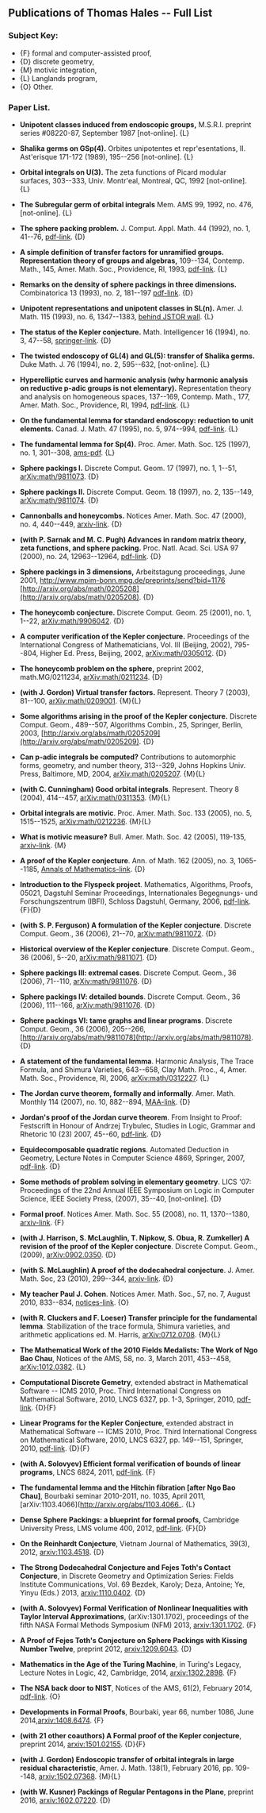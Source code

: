 ## Publications of Thomas Hales -- Full List

### Subject Key: 

+ {F} formal and computer-assisted proof,
+ {D} discrete geometry, 
+ {M} motivic integration, 
+ {L} Langlands program,
+ {O} Other.


### Paper List.

+ **Unipotent classes induced from endoscopic groups,** M.S.R.I. preprint series #08220-87, September 1987 [not-online]. {L}

+ **Shalika germs on GSp(4).** Orbites unipotentes et
repr\'esentations, II. Ast\'erisque 171-172 (1989),
195--256 [not-online]. {L}

+ **Orbital integrals on U(3).** The zeta functions of
Picard modular surfaces, 303--333, Univ. Montr\'eal, Montreal, QC,
1992 [not-online]. {L}

+ **The Subregular germ of orbital integrals** Mem. AMS 99, 1992,
no. 476, [not-online]. {L}

+ **The sphere packing problem.**  J. Comput. Appl. Math.  44
(1992), no. 1, 41--76, [pdf-link](geometry/sphere-packing-problem-scan.pdf). {D}

+ **A simple definition of transfer factors for unramified
groups. Representation theory of groups and algebras,**  109--134,
Contemp. Math., 145, Amer. Math. Soc., Providence, RI, 1993,  [pdf-link](langlands-program/simple-definition-transfer-factors-unramified-groups-scan.pdf). {L}

+ **Remarks on the density of sphere packings in three
dimensions.** Combinatorica 13 (1993), no. 2, 181--197 [pdf-link](geometry/remarks-density-sphere-packings-3dimensions/remarks-density-sphere-packings-3dimensions-pdf-only.pdf). {D}

+ **Unipotent representations and unipotent classes in SL(n).** Amer. J. Math. 115 (1993), no. 6, 1347--1383, [behind JSTOR wall](http://www.jstor.org/stable/2374969). {L}

+ **The status of the Kepler conjecture.** Math. Intelligencer
16 (1994), no. 3, 47--58, [springer-link](http://link.springer.com/article/10.1007%2FBF03024356). {D}

+ **The twisted endoscopy of GL(4) and GL(5):
transfer of Shalika germs.** Duke Math. J. 76 (1994), no. 2,
595--632, [not-online]. {L}

+ **Hyperelliptic curves and harmonic analysis (why harmonic
analysis on reductive p-adic groups is not elementary).**
Representation theory and analysis on homogeneous spaces, 137--169, Contemp. Math., 177, Amer. Math.
Soc., Providence, RI, 1994, [pdf-link](langlands-program/hyperelliptic-curves-harmonic-analysis/hyperelliptic-curves-harmonic-analysis-scan.pdf). {L}

+ **On the fundamental lemma for standard endoscopy: reduction
to unit elements.** Canad. J. Math. 47 (1995), no. 5, 974--994, [pdf-link](langlands-program/fundamental-lemma-standard-endoscopy/fundamental-lemma-standard-endoscopy-reduction-scan.pdf).
{L}

+ **The fundamental lemma for Sp(4).** Proc. Amer.
Math. Soc. 125 (1997), no. 1, 301--308, [ams-pdf](http://www.ams.org/journals/proc/1997-125-01/S0002-9939-97-03546-6/S0002-9939-97-03546-6.pdf). {L}

+ **Sphere packings I.** Discrete Comput. Geom. 17 (1997),
no. 1, 1--51, [arXiv:math/9811073](http://arxiv.org/abs/math/9811073). {D}

+ **Sphere packings II.** Discrete Comput. Geom. 18
(1997), no. 2, 135--149, [arXiv:math/9811074](http://arxiv.org/abs/math/9811074). {D}

+ **Cannonballs and honeycombs.** Notices Amer. Math. Soc.
47 (2000), no. 4, 440--449, [arxiv-link](http://www.ams.org/notices/200004/fea-hales.pdf). {D}

+ **(with P. Sarnak and M. C. Pugh) Advances in random matrix
theory, zeta functions, and sphere packing.** Proc. Natl. Acad.
Sci. USA 97 (2000), no. 24, 12963--12964, [pdf-link](geometry/advances-random-matrix-zeta-sphere/advances-random-matrix-zeta-sphere-pdf-only.pdf). {D}

+ **Sphere packings in 3 dimensions,** Arbeitstagung proceedings,
  June 2001, 
  http://www.mpim-bonn.mpg.de/preprints/send?bid=1176 [http://arxiv.org/abs/math/0205208](http://arxiv.org/abs/math/0205208). {D}

+ **The honeycomb conjecture.** Discrete Comput. Geom. 25
(2001), no. 1, 1--22, [arXiv:math/9906042](http://arxiv.org/abs/math/9906042). {D}

+ **A computer verification of the Kepler conjecture.**
Proceedings of the International Congress of Mathematicians, Vol.
III (Beijing, 2002), 795--804, Higher Ed. Press, Beijing, 2002, [arXiv:math/0305012](http://arxiv.org/abs/math/0305012).
{D}

+ **The honeycomb problem on the sphere,** preprint 2002,
math.MG/0211234, [arXiv:math/0211234](http://arxiv.org/abs/math/0211234). {D}

+ **(with J. Gordon)  Virtual transfer factors.** 
Represent. Theory 7 (2003), 81--100, [arXiv:math/0209001](http://arxiv.org/abs/math/0209001). {M}{L}

+ **Some algorithms arising in the proof of the Kepler
conjecture.** Discrete Comput. Geom., 489--507,
Algorithms Combin., 25, Springer, Berlin, 2003, [http://arxiv.org/abs/math/0205209](http://arxiv.org/abs/math/0205209). {D}

+ **Can p-adic integrals be computed?** Contributions to
automorphic forms, geometry, and number theory, 313--329, Johns
Hopkins Univ. Press, Baltimore, MD, 2004, [arXiv:math/0205207](http://arxiv.org/abs/math/0205207). {M}{L}

+ **(with C. Cunningham)  Good orbital integrals**. 
Represent. Theory 8 (2004), 414--457, [arXiv:math/0311353](http://arxiv.org/abs/math/0311353). {M}{L}

+ **Orbital integrals are motivic**.  Proc. Amer. Math.
Soc. 133 (2005),  no. 5, 1515--1525, [arXiv:math/0212236](http://arxiv.org/abs/math/0212236). {M}{L}

+ **What is motivic measure?** 
  Bull. Amer. Math. Soc. 42  (2005), 119-135, [arxiv-link](http://arxiv.org/abs/math/0312229). {M}
  
+ **A proof of the Kepler conjecture**. Ann. of Math. 162 (2005), no. 3, 1065--1185,  [Annals of Mathematics-link](http://annals.math.princeton.edu/wp-content/uploads/annals-v162-n3-p01.pdf). {D}

+ **Introduction to the Flyspeck project**. Mathematics, Algorithms, Proofs, 05021, Dagstuhl Seminar Proceedings, Internationales Begegnungs- und Forschungszentrum (IBFI), Schloss Dagstuhl, Germany, 2006, [pdf-link](http://drops.dagstuhl.de/opus/volltexte/2006/432/). {F}{D}

+ **(with S. P. Ferguson) A formulation of the Kepler conjecture**. Discrete Comput. Geom., 36 (2006), 21--70, [arXiv:math/9811072](http://arxiv.org/abs/math/9811072). {D}

+ **Historical overview of the Kepler conjecture**. Discrete Comput. Geom., 36 (2006), 5--20, [arXiv:math/9811071](http://arxiv.org/abs/math/9811071). {D}

+ **Sphere packings III: extremal cases**. Discrete Comput. Geom., 36 (2006), 71--110, [arXiv:math/9811076](http://arxiv.org/abs/math/9811075). {D}

+ **Sphere packings IV: detailed bounds**. Discrete Comput. Geom., 36 (2006), 111--166, [arXiv:math/9811076](http://arxiv.org/abs/math/9811076). {D}

+ **Sphere packings VI: tame graphs and linear programs**. Discrete Comput. Geom., 36 (2006), 
205--266, [http://arxiv.org/abs/math/9811078](http://arxiv.org/abs/math/9811078). {D}

+ **A statement of the fundamental lemma**. Harmonic Analysis, The Trace Formula, and Shimura Varieties, 643--658, Clay Math. Proc., 4, Amer. Math. Soc., Providence, RI, 2006,  [arXiv:math/0312227](http://arxiv.org/abs/math/0312227). {L}
  
+ **The Jordan curve theorem, formally and informally**.  Amer. Math. Monthly 114 (2007), no. 10, 882--894, [MAA-link](https://www.maa.org/sites/default/files/pdf/upload_library/22/Ford/hales882.pdf). {D}

+ **Jordan's proof of the Jordan curve theorem**. From Insight to Proof: Festscrift in Honour of Andrzej Trybulec, Studies in Logic, Grammar and Rhetoric 10 (23) 2007, 45--60, [pdf-link](geometry/jordans-proof/jordans-proof-jordan-curve-theorem-pdf-only.pdf). {D}

+ **Equidecomposable quadratic regions**. Automated Deduction in Geometry, Lecture Notes in Computer Science 4869, Springer, 2007, [pdf-link](geometry/equidecomposable-quadratic-volumes/equidecomposable-quadratic-regions-pdf-only.pdf). {D}

+ **Some methods of problem solving in elementary geometry**. LICS '07: Proceedings of the 22nd Annual IEEE Symposium on Logic in Computer Science, IEEE Society Press, (2007), 35--40, [not-online]. {D}

+ **Formal proof**.
Notices Amer. Math. Soc. 55 (2008), no. 11, 1370--1380, [arxiv-link](http://www.ams.org/notices/200811/tx081101370p.pdf). {F}

+ **(with J. Harrison, S. McLaughlin, T. Nipkow, S. Obua, R. Zumkeller) A revision of the proof of the Kepler conjecture**.
         Discrete Comput. Geom., (2009),  [arXiv:0902.0350](http://arxiv.org/abs/0902.0350). {D}
         
+ **(with S. McLaughlin) A proof of the dodecahedral conjecture**. J. Amer. Math. Soc,  23 (2010), 299--344, [arxiv-link](http://arxiv.org/abs/math/9811079). {D}

+ **My teacher Paul J. Cohen**. Notices Amer. Math. Soc., 57, no. 7, August 2010, 833--834, [notices-link](http://www.ams.org/notices/201007/rtx100700824p.pdf). {O}

+ **(with R. Cluckers and F. Loeser) 
Transfer principle for the fundamental lemma**. Stabilization of the trace formula, Shimura varieties, and arithmetic applications ed. M. Harris, [ arXiv:0712.0708](http://arxiv.org/abs/0712.0708). {M}{L}

+ **The Mathematical Work of the 2010 Fields Medalists:
  The Work of Ngo Bao Chau**, Notices of the AMS, 58, no. 3, March 2011, 453--458, [arXiv:1012.0382](http://arxiv.org/abs/1012.0382). {L}
  
+ **Computational Discrete Gemetry**, extended abstract in Mathematical Software -- ICMS 2010, Proc. Third International Congress on Mathematical Software, 2010, LNCS 6327, pp. 1-3, Springer, 2010, [pdf-link](geometry/computational-discrete-geometry/computational-discrete-geometry-pdf-only.pdf). {D}{F}

+ **Linear Programs for the Kepler Conjecture**, extended abstract in Mathematical Software -- ICMS 2010, Proc. Third International Congress on Mathematical Software, 2010, LNCS 6327, pp. 149--151, Springer, 2010, [pdf-link](geometry/linear-programs-kepler-conjecture/linear-programs-kepler-conjecture-pdf-only.pdf). {D}{F}

+ **(with A. Solovyev) Efficient formal verification of bounds of linear programs**, LNCS 6824, 2011, [pdf-link](formal-proof/efficient-formal-verification-bounds-linear-programs/efficient-formal-verification-bounds-linear-programs-pdf-only.pdf). {F}

+ **The fundamental lemma and the Hitchin fibration [after Ngo Bao Chau]**, Bourbaki seminar 2010-2011, no. 1035, April 2011, [arXiv:1103.4066](http://arxiv.org/abs/1103.4066_. {L}

+ **Dense Sphere Packings: a blueprint for formal proofs,** Cambridge
  University Press, LMS volume 400, 2012, [pdf-link](https://github.com/flyspeck/flyspeck/blob/master/downloads/DenseSpherePackings.pdf). {F}{D}

+ **On the Reinhardt Conjecture**, Vietnam Journal of Mathematics, 39(3), 2012, [arxiv:1103.4518](http://arxiv.org/abs/1103.4518). {D}

+ **The Strong Dodecahedral Conjecture and Fejes Toth's Contact Conjecture**, in Discrete Geometry and Optimization
Series: Fields Institute Communications, Vol. 69
Bezdek, Karoly; Deza, Antoine; Ye, Yinyu (Eds.)
2013, [arxiv:1110.0402](http://arxiv.org/abs/1110.0402). {D}

+ **(with A. Solovyev) Formal Verification of Nonlinear Inequalities with Taylor Interval Approximations**, 
    (arXiv:1301.1702), proceedings of the fifth NASA Formal Methods Symposium (NFM) 2013,  [arxiv:1301.1702](http://arxiv.org/abs/1301.1702). {F}
    
+ **A Proof of Fejes Toth's Conjecture on Sphere Packings with Kissing Number Twelve**,  preprint 2012, [arxiv:1209.6043](http://arxiv.org/abs/1209.6043). {D}

+ **Mathematics in the Age of the Turing Machine**, in Turing's Legacy, Lecture Notes in Logic, 42, Cambridge, 2014, [arxiv:1302.2898](http://arxiv.org/abs/1302.2898). {F}

+ **The NSA back door to NIST**, Notices of the AMS, 61(2), February 2014, [pdf-link](http://www.ams.org/notices/201402/rnoti-p190.pdf). {O}

+ **Developments in Formal Proofs**, Bourbaki, year 66, number 1086, June 2014,[arxiv:1408.6474](http://arxiv.org/abs/1408.6474). {F}

+ **(with 21 other coauthors) A Formal proof of the Kepler conjecture**, preprint 2014, [arxiv:1501.02155](http://arxiv.org/abs/1501.02155). {D}{F}

+ **(with J. Gordon) Endoscopic transfer of orbital integrals in
large residual characteristic**, Amer. J. Math. 138(1), February 2016,
pp. 109--148, [arxiv:1502.07368](http://arxiv.org/abs/1502.07368). {M}{L}

+ **(with W. Kusner) Packings of Regular Pentagons in the Plane**,
preprint 2016, [arxiv:1602.07220](http://arxiv.org/abs/1602.07220). {D}



